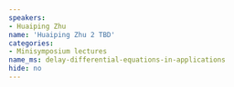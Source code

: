```yaml
---
speakers:
- Huaiping Zhu
name: 'Huaiping Zhu 2 TBD'
categories:
- Minisymposium lectures
name_ms: delay-differential-equations-in-applications
hide: no
---
```




